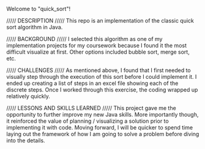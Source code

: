 Welcome to "quick_sort"!

///// DESCRIPTION /////
This repo is an implementation of the classic quick sort algorithm in Java.  

///// BACKGROUND /////
I selected this algorithm as one of my implementation projects for my coursework because I found it the most difficult visualize at first.  Other options included bubble sort, merge sort, etc.  

///// CHALLENGES /////
As mentioned above, I found that I first needed to visually step through the execution of this sort before I could implement it.  I ended up creating a list of steps in an excel file showing each of the discrete steps.  Once I worked through this exercise, the coding wrapped up relatively quickly. 

///// LESSONS AND SKILLS LEARNED /////
This project gave me the opportunity to further improve my new Java skills.  More importantly though, it reinforced the value of planning / visualizing a solution prior to implementing it with code.  Moving forward, I will be quicker to spend time laying out the framework of how I am going to solve a problem before diving into the details.
